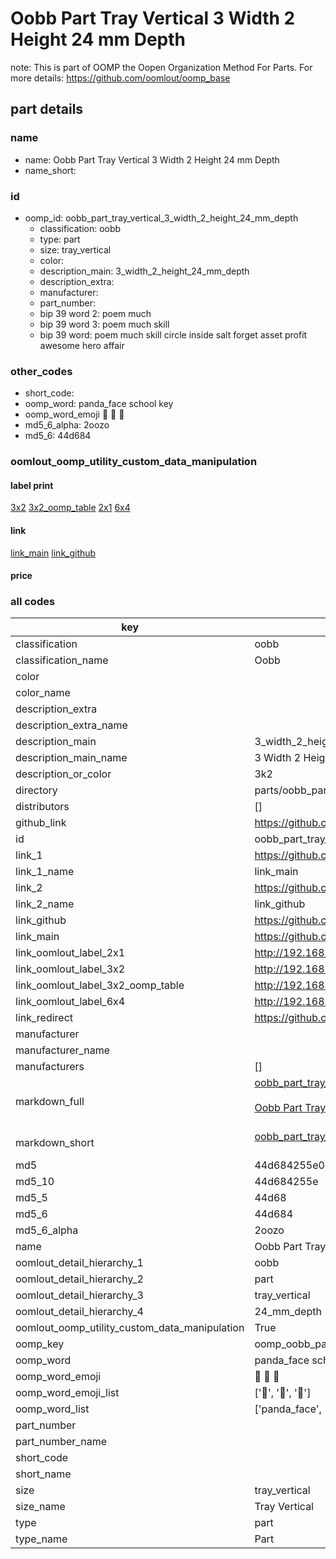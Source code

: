 # Oobb Part Tray Vertical 3 Width 2 Height 24 mm Depth  

note: This is part of OOMP the Oopen Organization Method For Parts. For more details: https://github.com/oomlout/oomp_base

##  part details
  







### name
* name: Oobb Part Tray Vertical 3 Width 2 Height 24 mm Depth
* name_short: 
### id
* oomp_id: oobb_part_tray_vertical_3_width_2_height_24_mm_depth
  * classification: oobb
  * type: part
  * size: tray_vertical
  * color: 
  * description_main: 3_width_2_height_24_mm_depth
  * description_extra: 
  * manufacturer: 
  * part_number: 
  * bip 39 word 2: poem much
  * bip 39 word 3: poem much skill
  * bip 39 word: poem much skill circle inside salt forget asset profit awesome hero affair

### other_codes
* short_code: 
* oomp_word: panda_face school key
* oomp_word_emoji :panda_face: :school: :key:
* md5_6_alpha: 2oozo
* md5_6: 44d684






### oomlout_oomp_utility_custom_data_manipulation
#### label print
[3x2](http://192.168.1.245:1112/?label=oomp%202oozo)
[3x2_oomp_table](http://192.168.1.108:1112/?label=oomp%202oozo)
[2x1](http://192.168.1.242:1112/?label=oomp%202oozo)
[6x4](http://192.168.1.55:1112/?label=oomp%202oozo)    

#### link

[link_main](https://github.com/oomlout/oomlout_oomp_version_1_messy/tree/main/parts/oobb_part_tray_vertical_3_width_2_height_24_mm_depth) [link_github](https://github.com/oomlout/oomlout_oomp_version_1_messy/tree/main/parts/oobb_part_tray_vertical_3_width_2_height_24_mm_depth)                             

#### price







### all codes 
| key | value |  
| --- | --- |  
| classification | oobb |  
| classification_name | Oobb |  
| color |  |  
| color_name |  |  
| description_extra |  |  
| description_extra_name |  |  
| description_main | 3_width_2_height_24_mm_depth |  
| description_main_name | 3 Width 2 Height 24 mm Depth |  
| description_or_color | 3k2 |  
| directory | parts/oobb_part_tray_vertical_3_width_2_height_24_mm_depth |  
| distributors | [] |  
| github_link | https://github.com/oomlout/oomlout_oomp_part_src/tree/main/parts/oobb_part_tray_vertical_3_width_2_height_24_mm_depth |  
| id | oobb_part_tray_vertical_3_width_2_height_24_mm_depth |  
| link_1 | https://github.com/oomlout/oomlout_oomp_version_1_messy/tree/main/parts/oobb_part_tray_vertical_3_width_2_height_24_mm_depth |  
| link_1_name | link_main |  
| link_2 | https://github.com/oomlout/oomlout_oomp_version_1_messy/tree/main/parts/oobb_part_tray_vertical_3_width_2_height_24_mm_depth |  
| link_2_name | link_github |  
| link_github | https://github.com/oomlout/oomlout_oomp_version_1_messy/tree/main/parts/oobb_part_tray_vertical_3_width_2_height_24_mm_depth |  
| link_main | https://github.com/oomlout/oomlout_oomp_version_1_messy/tree/main/parts/oobb_part_tray_vertical_3_width_2_height_24_mm_depth |  
| link_oomlout_label_2x1 | http://192.168.1.242:1112/?label=oomp%202oozo |  
| link_oomlout_label_3x2 | http://192.168.1.245:1112/?label=oomp%202oozo |  
| link_oomlout_label_3x2_oomp_table | http://192.168.1.108:1112/?label=oomp%202oozo |  
| link_oomlout_label_6x4 | http://192.168.1.55:1112/?label=oomp%202oozo |  
| link_redirect | https://github.com/oomlout/oomlout_oomp_version_1_messy/tree/main/parts/oobb_part_tray_vertical_3_width_2_height_24_mm_depth |  
| manufacturer |  |  
| manufacturer_name |  |  
| manufacturers | [] |  
| markdown_full | [oobb_part_tray_vertical_3_width_2_height_24_mm_depth](none)<br>[](none)<br>[Oobb Part Tray Vertical 3 Width 2 Height 24 Mm Depth](none)<br><br> |  
| markdown_short | [oobb_part_tray_vertical_3_width_2_height_24_mm_depth](none)<br><br> |  
| md5 | 44d684255e0dab6afaba929394e44538 |  
| md5_10 | 44d684255e |  
| md5_5 | 44d68 |  
| md5_6 | 44d684 |  
| md5_6_alpha | 2oozo |  
| name | Oobb Part Tray Vertical 3 Width 2 Height 24 mm Depth |  
| oomlout_detail_hierarchy_1 | oobb |  
| oomlout_detail_hierarchy_2 | part |  
| oomlout_detail_hierarchy_3 | tray_vertical |  
| oomlout_detail_hierarchy_4 | 24_mm_depth |  
| oomlout_oomp_utility_custom_data_manipulation | True |  
| oomp_key | oomp_oobb_part_tray_vertical_3_width_2_height_24_mm_depth |  
| oomp_word | panda_face school key |  
| oomp_word_emoji | :panda_face: :school: :key: |  
| oomp_word_emoji_list | [':panda_face:', ':school:', ':key:'] |  
| oomp_word_list | ['panda_face', 'school', 'key'] |  
| part_number |  |  
| part_number_name |  |  
| short_code |  |  
| short_name |  |  
| size | tray_vertical |  
| size_name | Tray Vertical |  
| type | part |  
| type_name | Part |  
